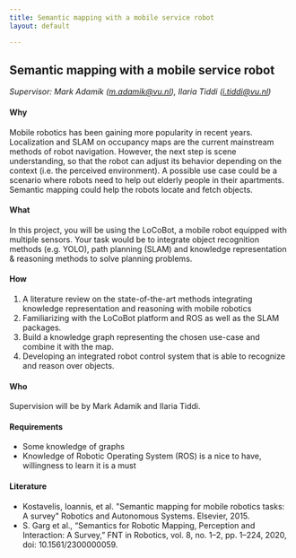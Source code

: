 ```yaml
---
title: Semantic mapping with a mobile service robot 
layout: default

---
```


## Semantic mapping with a mobile service robot 

*Supervisor: Mark Adamik (m.adamik@vu.nl), Ilaria Tiddi (i.tiddi@vu.nl)*

#### Why
Mobile robotics has been gaining more popularity in recent years. Localization and SLAM on occupancy maps are the current mainstream methods of robot navigation. However, the next step is scene understanding, so that the robot can adjust its behavior depending on the context (i.e. the perceived environment). A possible use case could be a scenario where robots need to help out elderly people in their apartments. Semantic mapping could help the robots locate and fetch objects.

#### What 
In this project, you will be using the LoCoBot, a mobile robot equipped with multiple sensors. Your task would be to integrate object recognition methods (e.g. YOLO), path planning (SLAM) and knowledge representation & reasoning methods to solve planning problems.

#### How
1. A literature review on the state-of-the-art methods integrating knowledge representation and reasoning with mobile robotics
2. Familiarizing with the LoCoBot platform and ROS as well as the SLAM packages.
3. Build a knowledge graph representing the chosen use-case and combine it with the map.
4. Developing an integrated robot control system that is able to recognize and reason over objects.

#### Who 
Supervision will be by Mark Adamik and Ilaria Tiddi.  

#### Requirements
- Some knowledge of graphs
- Knowledge of Robotic Operating System (ROS) is a nice to have, willingness to learn it is a must

#### Literature
- Kostavelis, Ioannis, et al. "Semantic mapping for mobile robotics tasks: A survey" Robotics and Autonomous Systems. Elsevier, 2015.
- S. Garg et al., “Semantics for Robotic Mapping, Perception and Interaction: A Survey,” FNT in Robotics, vol. 8, no. 1–2, pp. 1–224, 2020, doi: 10.1561/2300000059.
